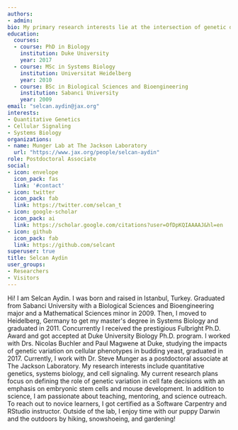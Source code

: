 ```yaml
---
authors:
- admin:
bio: My primary research interests lie at the intersection of genetic diversity and environmental variability, with the specific goal of elucidating how GxE interactions perturb gene regulation and alter cell fate decisions during development. 
education:
  courses:
  - course: PhD in Biology
    institution: Duke University
    year: 2017
  - course: MSc in Systems Biology
    institution: Universitat Heidelberg
    year: 2010
  - course: BSc in Biological Sciences and Bioengineering
    institution: Sabanci University
    year: 2009
email: "selcan.aydin@jax.org"
interests:
- Quantitative Genetics
- Cellular Signaling
- Systems Biology
organizations:
- name: Munger Lab at The Jackson Laboratory
  url: "https://www.jax.org/people/selcan-aydin"
role: Postdoctoral Associate
social:
- icon: envelope
  icon_pack: fas
  link: '#contact'
- icon: twitter
  icon_pack: fab
  link: https://twitter.com/selcan_t
- icon: google-scholar
  icon_pack: ai
  link: https://scholar.google.com/citations?user=OfDpKQIAAAAJ&hl=en
- icon: github
  icon_pack: fab
  link: https://github.com/selcant
superuser: true
title: Selcan Aydin
user_groups:
- Researchers
- Visitors
---
```


Hi! I am Selcan Aydin. I was born and raised in Istanbul, Turkey. Graduated from Sabanci University with a Biological Sciences and Bioengineering major and a Mathematical Sciences minor in 2009. Then, I moved to Heidelberg, Germany to get my master's degree in Systems Biology and graduated in 2011. Concurrently I received the prestigious Fulbright Ph.D. Award and got accepted at Duke University Biology Ph.D. program. I worked with Drs. Nicolas Buchler and Paul Magwene at Duke, studying the impacts of genetic variation on cellular phenotypes in budding yeast, graduated in 2017. Currently, I work with Dr. Steve Munger as a postdoctoral associate at The Jackson Laboratory. My research interests include quantitative genetics, systems biology, and cell signaling. My current research plans focus on defining the role of genetic variation in cell fate decisions with an emphasis on embryonic stem cells and mouse development. In addition to science, I am passionate about teaching, mentoring, and science outreach. To reach out to novice learners, I got certified as a Software Carpentry and RStudio instructor. Outside of the lab, I enjoy time with our puppy Darwin and the outdoors by hiking, snowshoeing, and gardening!




